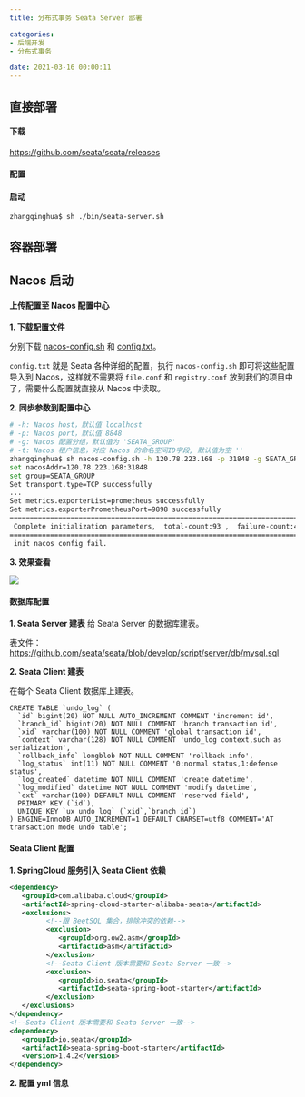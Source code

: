 ```yaml
---
title: 分布式事务 Seata Server 部署

categories:
- 后端开发
- 分布式事务

date: 2021-03-16 00:00:11
---
```

## 直接部署
#### 下载
https://github.com/seata/seata/releases

#### 配置

#### 启动
```bash
zhangqinghua$ sh ./bin/seata-server.sh
```

## 容器部署

## Nacos 启动
#### 上传配置至 Nacos 配置中心
**1. 下载配置文件**

分别下载 [nacos-config.sh](https://github.com/seata/seata/blob/develop/script/config-center/nacos/nacos-config.sh) 和 [config.txt](https://github.com/seata/seata/blob/develop/script/config-center/config.txt)。

`config.txt` 就是 Seata 各种详细的配置，执行 `nacos-config.sh` 即可将这些配置导入到 Nacos，这样就不需要将 `file.conf` 和 `registry.conf` 放到我们的项目中了，需要什么配置就直接从 Nacos 中读取。

**2. 同步参数到配置中心**

```bash
# -h: Nacos host，默认值 localhost
# -p: Nacos port，默认值 8848
# -g: Nacos 配置分组，默认值为 'SEATA_GROUP'
# -t: Nacos 租户信息，对应 Nacos 的命名空间ID字段, 默认值为空 ''
zhangqinghua$ sh nacos-config.sh -h 120.78.223.168 -p 31848 -g SEATA_GROUP -t 150dfa3b-2681-4190-9f03-d0a09e255539
set nacosAddr=120.78.223.168:31848
set group=SEATA_GROUP
Set transport.type=TCP successfully 
...
Set metrics.exporterList=prometheus successfully 
Set metrics.exporterPrometheusPort=9898 successfully 
=========================================================================
 Complete initialization parameters,  total-count:93 ,  failure-count:4 
=========================================================================
 init nacos config fail. 
```

**3. 效果查看**

![](https://cdn.jsdelivr.net/gh/zhangqinghua/hexo_image/20210531170943.png)

#### 数据库配置
**1. Seata Server 建表**
给 Seata Server 的数据库建表。

表文件：https://github.com/seata/seata/blob/develop/script/server/db/mysql.sql

**2. Seata Client 建表**

在每个 Seata Client 数据库上建表。

```
CREATE TABLE `undo_log` (
  `id` bigint(20) NOT NULL AUTO_INCREMENT COMMENT 'increment id',
  `branch_id` bigint(20) NOT NULL COMMENT 'branch transaction id',
  `xid` varchar(100) NOT NULL COMMENT 'global transaction id',
  `context` varchar(128) NOT NULL COMMENT 'undo_log context,such as serialization',
  `rollback_info` longblob NOT NULL COMMENT 'rollback info',
  `log_status` int(11) NOT NULL COMMENT '0:normal status,1:defense status',
  `log_created` datetime NOT NULL COMMENT 'create datetime',
  `log_modified` datetime NOT NULL COMMENT 'modify datetime',
  `ext` varchar(100) DEFAULT NULL COMMENT 'reserved field',
  PRIMARY KEY (`id`),
  UNIQUE KEY `ux_undo_log` (`xid`,`branch_id`)
) ENGINE=InnoDB AUTO_INCREMENT=1 DEFAULT CHARSET=utf8 COMMENT='AT transaction mode undo table';
```

#### Seata Client 配置
**1. SpringCloud 服务引入 Seata Client 依赖**

```xml
<dependency>
   <groupId>com.alibaba.cloud</groupId>
   <artifactId>spring-cloud-starter-alibaba-seata</artifactId>
   <exclusions>
         <!--跟 BeetSQL 集合，排除冲突的依赖-->
         <exclusion>
            <groupId>org.ow2.asm</groupId>
            <artifactId>asm</artifactId>
         </exclusion>
         <!--Seata Client 版本需要和 Seata Server 一致-->
         <exclusion>
            <groupId>io.seata</groupId>
            <artifactId>seata-spring-boot-starter</artifactId>
         </exclusion>
   </exclusions>
</dependency>
<!--Seata Client 版本需要和 Seata Server 一致-->
<dependency>
   <groupId>io.seata</groupId>
   <artifactId>seata-spring-boot-starter</artifactId>
   <version>1.4.2</version>
</dependency>
```

**2. 配置 yml 信息**